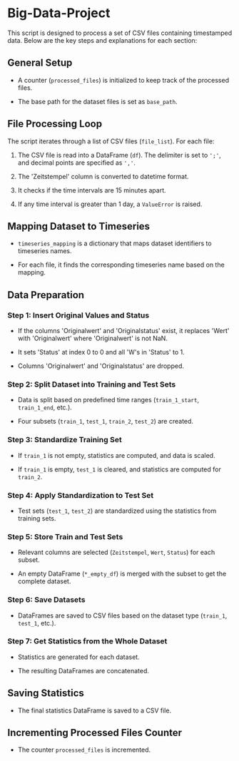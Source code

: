 # Big-Data-Project

This script is designed to process a set of CSV files containing timestamped data. Below are the key steps and explanations for each section:


## General Setup

- A counter (`processed_files`) is initialized to keep track of the processed files.

- The base path for the dataset files is set as `base_path`.
  

## File Processing Loop

The script iterates through a list of CSV files (`file_list`). For each file:

1. The CSV file is read into a DataFrame (`df`). The delimiter is set to `';'`, and decimal points are specified as `','`.

2. The 'Zeitstempel' column is converted to datetime format.

3. It checks if the time intervals are 15 minutes apart.

4. If any time interval is greater than 1 day, a `ValueError` is raised.
   

## Mapping Dataset to Timeseries

- `timeseries_mapping` is a dictionary that maps dataset identifiers to timeseries names.

- For each file, it finds the corresponding timeseries name based on the mapping.

 

## Data Preparation

### Step 1: Insert Original Values and Status

- If the columns 'Originalwert' and 'Originalstatus' exist, it replaces 'Wert' with 'Originalwert' where 'Originalwert' is not NaN.

- It sets 'Status' at index 0 to 0 and all 'W's in 'Status' to 1.

- Columns 'Originalwert' and 'Originalstatus' are dropped.

 
### Step 2: Split Dataset into Training and Test Sets

- Data is split based on predefined time ranges (`train_1_start`, `train_1_end`, etc.).

- Four subsets (`train_1`, `test_1`, `train_2`, `test_2`) are created.

 
### Step 3: Standardize Training Set

- If `train_1` is not empty, statistics are computed, and data is scaled.

- If `train_1` is empty, `test_1` is cleared, and statistics are computed for `train_2`.

 
### Step 4: Apply Standardization to Test Set

- Test sets (`test_1`, `test_2`) are standardized using the statistics from training sets.

 
### Step 5: Store Train and Test Sets

- Relevant columns are selected (`Zeitstempel`, `Wert`, `Status`) for each subset.

- An empty DataFrame (`*_empty_df`) is merged with the subset to get the complete dataset.

 
### Step 6: Save Datasets

- DataFrames are saved to CSV files based on the dataset type (`train_1`, `test_1`, etc.).

 
### Step 7: Get Statistics from the Whole Dataset

- Statistics are generated for each dataset.

- The resulting DataFrames are concatenated.

 
## Saving Statistics

- The final statistics DataFrame is saved to a CSV file.

 
## Incrementing Processed Files Counter

- The counter `processed_files` is incremented.
